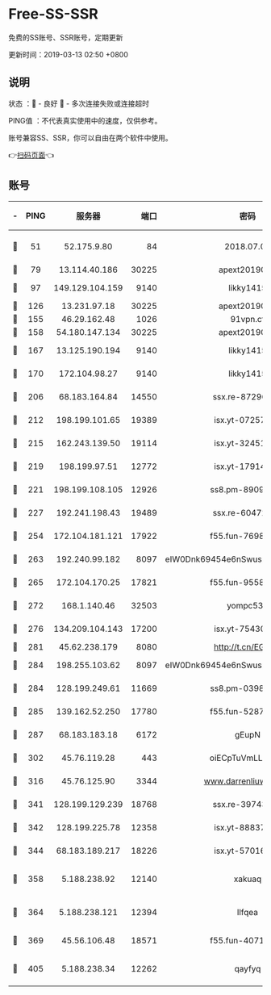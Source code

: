 # Free-SS-SSR

免费的SS账号、SSR账号，定期更新

更新时间：2019-03-13 02:50 +0800

## 说明

状态     ：🙂 - 良好 🙁 - 多次连接失败或连接超时

PING值   ：不代表真实使用中的速度，仅供参考。

账号兼容SS、SSR，你可以自由在两个软件中使用。

👉[扫码页面](https://liesauer.github.io/Free-SS-SSR/)👈

## 账号

|-|PING|服务器|端口|密码|加密方式|区域|
|:----:|:----:|:-----:|-----:|:----:|:----:|:----:|
|🙂|51|52.175.9.80|84|2018.07.07|chacha20-ietf-poly1305|HK|
|🙂|79|13.114.40.186|30225|apext2019006|chacha20|JP|
|🙂|97|149.129.104.159|9140|likky1415|aes-256-cfb|HK|
|🙂|126|13.231.97.18|30225|apext2019006|chacha20|JP|
|🙂|155|46.29.162.48|1026|91vpn.cf|rc4-md5|RU|
|🙂|158|54.180.147.134|30225|apext2019006|chacha20|KR|
|🙂|167|13.125.190.194|9140|likky1415|aes-256-cfb|KR|
|🙂|170|172.104.98.27|9140|likky1415|aes-256-cfb|JP|
|🙂|206|68.183.164.84|14550|ssx.re-87296027|aes-256-cfb|US|
|🙂|212|198.199.101.65|19389|isx.yt-07257333|aes-256-cfb|US|
|🙂|215|162.243.139.50|19114|isx.yt-32451698|aes-256-cfb|US|
|🙂|219|198.199.97.51|12772|isx.yt-17914750|aes-256-cfb|US|
|🙂|221|198.199.108.105|12926|ss8.pm-89091536|aes-256-cfb|US|
|🙂|227|192.241.198.43|19489|ssx.re-60472532|aes-256-cfb|US|
|🙂|254|172.104.181.121|17922|f55.fun-76980489|aes-256-cfb|SG|
|🙂|263|192.240.99.182|8097|eIW0Dnk69454e6nSwuspv9DmS201tQ0D|aes-256-cfb|US|
|🙂|265|172.104.170.25|17821|f55.fun-95583566|aes-256-cfb|SG|
|🙂|272|168.1.140.46|32503|yompc535|aes-256-cfb|AU|
|🙂|276|134.209.104.143|17200|isx.yt-75430258|aes-256-cfb|SG|
|🙂|281|45.62.238.179|8080|http://t.cn/EGJIyrl|rc4-md5|CA|
|🙂|284|198.255.103.62|8097|eIW0Dnk69454e6nSwuspv9DmS201tQ0D|aes-256-cfb|US|
|🙂|284|128.199.249.61|11669|ss8.pm-03986540|aes-256-cfb|SG|
|🙂|285|139.162.52.250|17780|f55.fun-52870038|aes-256-cfb|SG|
|🙂|287|68.183.183.18|6172|gEupN|aes-256-cfb|SG|
|🙂|302|45.76.119.28|443|oiECpTuVmLLxk4Ts|aes-256-cfb|AU|
|🙂|316|45.76.125.90|3344|www.darrenliuwei.com|aes-256-cfb|AU|
|🙂|341|128.199.129.239|18768|ssx.re-39743458|aes-256-cfb|SG|
|🙂|342|128.199.225.78|12358|isx.yt-88837839|aes-256-cfb|SG|
|🙂|344|68.183.189.217|18226|isx.yt-57016658|aes-256-cfb|SG|
|🙂|358|5.188.238.92|12140|xakuaq|chacha20-ietf-poly1305|BR|
|🙂|364|5.188.238.121|12394|llfqea|chacha20-ietf-poly1305|BR|
|🙂|369|45.56.106.48|18571|f55.fun-40716763|aes-256-cfb|US|
|🙂|405|5.188.238.34|12262|qayfyq|chacha20-ietf-poly1305|BR|
